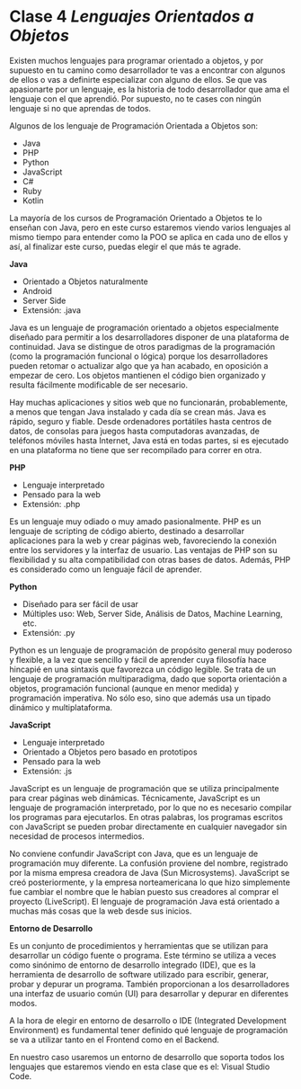 # Clase 4 *Lenguajes Orientados a Objetos*

Existen muchos lenguajes para programar orientado a objetos, y por supuesto en tu camino como desarrollador te vas a encontrar con algunos de ellos o vas a definirte especializar con alguno de ellos. Se que vas apasionarte por un lenguaje, es la historia de todo desarrollador que ama el lenguaje con el que aprendió. Por supuesto, no te cases con ningún lenguaje si no que aprendas de todos.

Algunos de los lenguaje de Programación Orientada a Objetos son:

- Java
- PHP
- Python
- JavaScript
- C#
- Ruby
- Kotlin

La mayoría de los cursos de Programación Orientado a Objetos te lo enseñan con Java, pero en este curso estaremos viendo varios lenguajes al mismo tiempo para entender como la POO se aplica en cada uno de ellos y así, al finalizar este curso, puedas elegir el que más te agrade.

**Java**

- Orientado a Objetos naturalmente
- Android
- Server Side
- Extensión: .java

Java es un lenguaje de programación orientado a objetos especialmente diseñado para permitir a los desarrolladores disponer de una plataforma de continuidad. Java se distingue de otros paradigmas de la programación (como la programación funcional o lógica) porque los desarrolladores pueden retomar o actualizar algo que ya han acabado, en oposición a empezar de cero. Los objetos mantienen el código bien organizado y resulta fácilmente modificable de ser necesario.

Hay muchas aplicaciones y sitios web que no funcionarán, probablemente, a menos que tengan Java instalado y cada día se crean más. Java es rápido, seguro y fiable. Desde ordenadores portátiles hasta centros de datos, de consolas para juegos hasta computadoras avanzadas, de teléfonos móviles hasta Internet, Java está en todas partes, si es ejecutado en una plataforma no tiene que ser recompilado para correr en otra.

**PHP**

- Lenguaje interpretado
- Pensado para la web
- Extensión: .php

Es un lenguaje muy odiado o muy amado pasionalmente. PHP es un lenguaje de scripting de código abierto, destinado a desarrollar aplicaciones para la web y crear páginas web, favoreciendo la conexión entre los servidores y la interfaz de usuario. Las ventajas de PHP son su flexibilidad y su alta compatibilidad con otras bases de datos. Además, PHP es considerado como un lenguaje fácil de aprender.

**Python**

- Diseñado para ser fácil de usar
- Múltiples uso: Web, Server Side, Análisis de Datos, Machine Learning, etc.
- Extensión: .py

Python es un lenguaje de programación de propósito general muy poderoso y flexible, a la vez que sencillo y fácil de aprender cuya filosofía hace hincapié en una sintaxis que favorezca un código legible. Se trata de un lenguaje de programación multiparadigma, dado que soporta orientación a objetos, programación funcional (aunque en menor medida) y programación imperativa. No sólo eso, sino que además usa un tipado dinámico y multiplataforma.

**JavaScript**

- Lenguaje interpretado
- Orientado a Objetos pero basado en prototipos
- Pensado para la web
- Extensión: .js

JavaScript es un lenguaje de programación que se utiliza principalmente para crear páginas web dinámicas. Técnicamente, JavaScript es un lenguaje de programación interpretado, por lo que no es necesario compilar los programas para ejecutarlos. En otras palabras, los programas escritos con JavaScript se pueden probar directamente en cualquier navegador sin necesidad de procesos intermedios.

No conviene confundir JavaScript con Java, que es un lenguaje de programación muy diferente. La confusión proviene del nombre, registrado por la misma empresa creadora de Java (Sun Microsystems). JavaScript se creó posteriormente, y la empresa norteamericana lo que hizo simplemente fue cambiar el nombre que le habían puesto sus creadores al comprar el proyecto (LiveScript). El lenguaje de programación Java está orientado a muchas más cosas que la web desde sus inicios.

**Entorno de Desarrollo**

Es un conjunto de procedimientos y herramientas que se utilizan para desarrollar un código fuente o programa. Este término se utiliza a veces como sinónimo de entorno de desarrollo integrado (IDE), que es la herramienta de desarrollo de software utilizado para escribir, generar, probar y depurar un programa. También proporcionan a los desarrolladores una interfaz de usuario común (UI) para desarrollar y depurar en diferentes modos.

A la hora de elegir en entorno de desarrollo o IDE (Integrated Development Environment) es fundamental tener definido qué lenguaje de programación se va a utilizar tanto en el Frontend como en el Backend.

En nuestro caso usaremos un entorno de desarrollo que soporta todos los lenguajes que estaremos viendo en esta clase que es el: Visual Studio Code.
